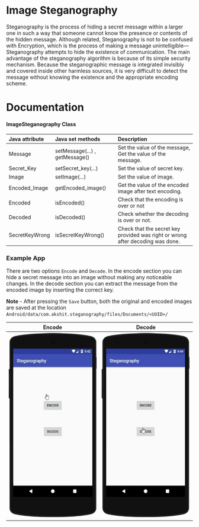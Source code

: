 

# Image Steganography
Steganography is the process of hiding a secret message within a larger one in such a way that someone  cannot know the presence or contents of the hidden message. Although related, Steganography is not to be confused with Encryption, which is the process of making a message unintelligible—Steganography attempts to hide the existence of communication.
The main advantage of the steganography algorithm is because of its simple security mechanism. Because the steganographic message is integrated invisibly and covered inside other harmless sources, it is very difficult to detect the message without knowing
the existence and the appropriate encoding scheme.

# Documentation

#### ImageSteganography Class

| Java attribute     | Java set methods                | Description                                                  |
| :---------------- | :------------------------------ | :----------------------------------------------------------- |
| Message | setMessage(...) , getMessage() | Set the value of the message, Get the value of the message. |
| Secret_Key | setSecret_key(...) | Set the value of secret key. |
| Image  | setImage(...) | Set the value of image.              |
| Encoded_Image | getEncoded_image() | Get the value of the encoded image after text encoding. |
| Encoded | isEncoded() | Check that the encoding is over or not |
| Decoded | isDecoded() | Check whether the decoding is over or not. |
| SecretKeyWrong | isSecretKeyWrong() | Check that the secret key provided was right or wrong after decoding was done. |


### Example App

There are two options `Encode` and `Decode`. In the encode section you can hide a secret message into an image without making any noticeable changes. In the decode section you can extract the message from the encoded image by inserting the correct key.

**Note** - After pressing the `Save` button, both the original and encoded images are saved at the location ```Android/data/com.akshit.steganography/files/Documents/<UUID>/ ```

|                            Encode                            |                            Decode                            |
| :----------------------------------------------------------: | :----------------------------------------------------------: |
| <img src="https://github.com/aagarwal1012/Image-Steganography-Library-Android/blob/master/images/encode.gif" height = "500px"/> | <img src="https://github.com/aagarwal1012/Image-Steganography-Library-Android/blob/master/images/decode.gif" height = "500px"/> |





